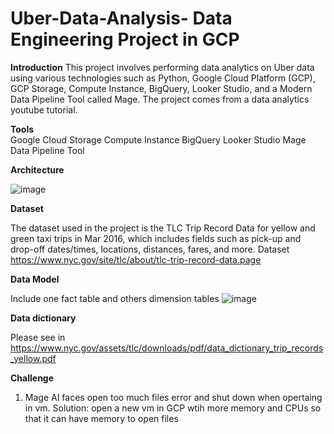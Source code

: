 # Uber-Data-Analysis-  Data Engineering Project in GCP

**Introduction**
This project involves performing data analytics on Uber data using various technologies such as Python, Google Cloud Platform (GCP), GCP Storage, Compute Instance, BigQuery, Looker Studio, and a Modern Data Pipeline Tool called Mage. The project comes from a data analytics youtube tutorial. 

**Tools**  
Google Cloud Storage 
Compute Instance
BigQuery
Looker Studio
Mage Data Pipeline Tool

**Architecture**

![image](https://github.com/Kennethlhy/Uber-Data-Analysis-/assets/118910691/4efb7469-e05a-4176-b66d-1ee53be70e3a)

**Dataset**

The dataset used in the project is the TLC Trip Record Data for yellow and green taxi trips in Mar 2016, which includes fields such as pick-up and drop-off dates/times, locations, distances, fares, and more.
Dataset https://www.nyc.gov/site/tlc/about/tlc-trip-record-data.page

**Data Model**

Include one fact table and others dimension tables
![image](https://github.com/Kennethlhy/Uber-Data-Analysis-/assets/118910691/bdc73a7c-3d5e-4b54-9346-9078863f0e0f)


**Data dictionary**

Please see in https://www.nyc.gov/assets/tlc/downloads/pdf/data_dictionary_trip_records_yellow.pdf

**Challenge**
1. Mage AI faces open too much files error and shut down when opertaing in vm. Solution: open a new vm in GCP wtih more memory and CPUs so that it can have memory to open files




